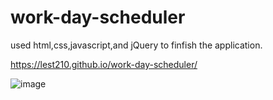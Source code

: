 # work-day-scheduler

used html,css,javascript,and jQuery to finfish the application.


 https://lest210.github.io/work-day-scheduler/
 

![image](https://user-images.githubusercontent.com/22183373/119243749-5347bf00-bb2f-11eb-975b-6c85c588be58.png)

